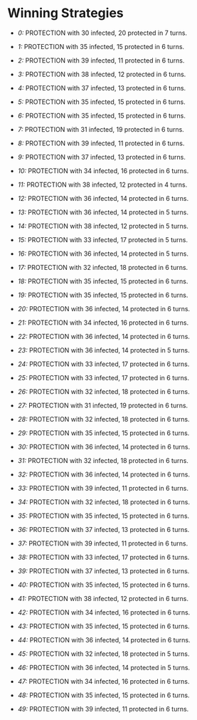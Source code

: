 # Winning Strategies

* _0:_ PROTECTION with 30 infected, 20 protected in 7 turns.


* _1:_ PROTECTION with 35 infected, 15 protected in 6 turns.


* _2:_ PROTECTION with 39 infected, 11 protected in 6 turns.


* _3:_ PROTECTION with 38 infected, 12 protected in 6 turns.


* _4:_ PROTECTION with 37 infected, 13 protected in 6 turns.


* _5:_ PROTECTION with 35 infected, 15 protected in 6 turns.


* _6:_ PROTECTION with 35 infected, 15 protected in 6 turns.


* _7:_ PROTECTION with 31 infected, 19 protected in 6 turns.


* _8:_ PROTECTION with 39 infected, 11 protected in 6 turns.


* _9:_ PROTECTION with 37 infected, 13 protected in 6 turns.


* _10:_ PROTECTION with 34 infected, 16 protected in 6 turns.


* _11:_ PROTECTION with 38 infected, 12 protected in 4 turns.


* _12:_ PROTECTION with 36 infected, 14 protected in 6 turns.


* _13:_ PROTECTION with 36 infected, 14 protected in 5 turns.


* _14:_ PROTECTION with 38 infected, 12 protected in 5 turns.


* _15:_ PROTECTION with 33 infected, 17 protected in 5 turns.


* _16:_ PROTECTION with 36 infected, 14 protected in 5 turns.


* _17:_ PROTECTION with 32 infected, 18 protected in 6 turns.


* _18:_ PROTECTION with 35 infected, 15 protected in 6 turns.


* _19:_ PROTECTION with 35 infected, 15 protected in 6 turns.


* _20:_ PROTECTION with 36 infected, 14 protected in 6 turns.


* _21:_ PROTECTION with 34 infected, 16 protected in 6 turns.


* _22:_ PROTECTION with 36 infected, 14 protected in 6 turns.


* _23:_ PROTECTION with 36 infected, 14 protected in 5 turns.


* _24:_ PROTECTION with 33 infected, 17 protected in 6 turns.


* _25:_ PROTECTION with 33 infected, 17 protected in 6 turns.


* _26:_ PROTECTION with 32 infected, 18 protected in 6 turns.


* _27:_ PROTECTION with 31 infected, 19 protected in 6 turns.


* _28:_ PROTECTION with 32 infected, 18 protected in 6 turns.


* _29:_ PROTECTION with 35 infected, 15 protected in 6 turns.


* _30:_ PROTECTION with 36 infected, 14 protected in 6 turns.


* _31:_ PROTECTION with 32 infected, 18 protected in 6 turns.


* _32:_ PROTECTION with 36 infected, 14 protected in 6 turns.


* _33:_ PROTECTION with 39 infected, 11 protected in 6 turns.


* _34:_ PROTECTION with 32 infected, 18 protected in 6 turns.


* _35:_ PROTECTION with 35 infected, 15 protected in 6 turns.


* _36:_ PROTECTION with 37 infected, 13 protected in 6 turns.


* _37:_ PROTECTION with 39 infected, 11 protected in 6 turns.


* _38:_ PROTECTION with 33 infected, 17 protected in 6 turns.


* _39:_ PROTECTION with 37 infected, 13 protected in 6 turns.


* _40:_ PROTECTION with 35 infected, 15 protected in 6 turns.


* _41:_ PROTECTION with 38 infected, 12 protected in 6 turns.


* _42:_ PROTECTION with 34 infected, 16 protected in 6 turns.


* _43:_ PROTECTION with 35 infected, 15 protected in 6 turns.


* _44:_ PROTECTION with 36 infected, 14 protected in 6 turns.


* _45:_ PROTECTION with 32 infected, 18 protected in 5 turns.


* _46:_ PROTECTION with 36 infected, 14 protected in 5 turns.


* _47:_ PROTECTION with 34 infected, 16 protected in 6 turns.


* _48:_ PROTECTION with 35 infected, 15 protected in 6 turns.


* _49:_ PROTECTION with 39 infected, 11 protected in 6 turns.


